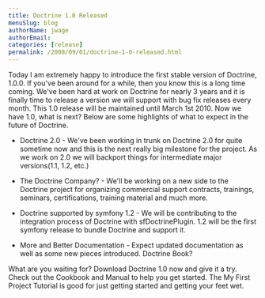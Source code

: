 ```yaml
---
title: Doctrine 1.0 Released
menuSlug: blog
authorName: jwage 
authorEmail: 
categories: [release]
permalink: /2008/09/01/doctrine-1-0-released.html
---
```

<p>

Today I am extremely happy to introduce the first stable version of
Doctrine, 1.0.0. If you've been around for a while, then you know this
is a long time coming. We've been hard at work on Doctrine for nearly 3
years and it is finally time to release a version we will support with
bug fix releases every month. This 1.0 release will be maintained until
March 1st 2010. Now we have 1.0, what is next? Below are some highlights
of what to expect in the future of Doctrine.

</p><ul><li>

Doctrine 2.0 - We've been working in trunk on Doctrine 2.0 for quite
sometime now and this is the next really big milestone for the project.
As we work on 2.0 we will backport things for intermediate major
versions(1.1, 1.2, etc.)

</li><li>

The Doctrine Company? - We'll be working on a new side to the Doctrine
project for organizing commercial support contracts, trainings,
seminars, certifications, training material and much more.

</li><li>

Doctrine supported by symfony 1.2 - We will be contributing to the
integration process of Doctrine with sfDoctrinePlugin. 1.2 will be the
first symfony release to bundle Doctrine and support it.

</li><li>

More and Better Documentation - Expect updated documentation as well as
some new pieces introduced. Doctrine Book?

</li></ul><p>

What are you waiting for? Download Doctrine 1.0 now and give it a try.
Check out the Cookbook and Manual to help you get started. The My First
Project Tutorial is good for just getting started and getting your feet
wet.

</p>


